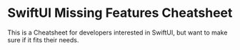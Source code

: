 # SwiftUI Missing Features Cheatsheet
This is a Cheatsheet for developers interested in SwiftUI, but want to make sure if it fits their needs.
